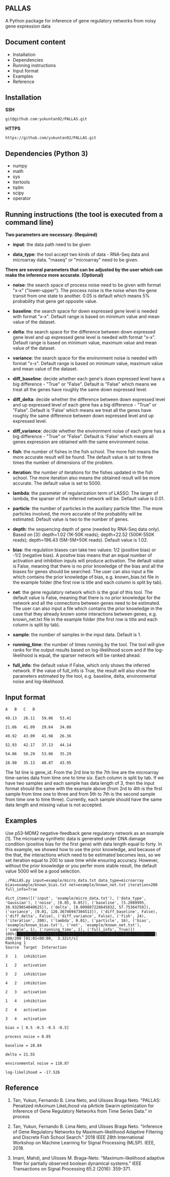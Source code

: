 ## PALLAS

A Python package for inference of gene regulatory networks from noisy gene expression data

## Document content

- Installation
- Dependencies
- Running instructions
- Input format
- Examples
- Reference

## Installation

**SSH**

`git@github.com:yukuntan92/PALLAS.git`

**HTTPS**

`https://github.com/yukuntan92/PALLAS.git`

## Dependencies (Python 3)

- numpy
- math
- sys
- itertools
- tqdm
- scipy
- operator

## Running instructions (the tool is executed from a command line)

**Two parameters are necessary. (Required)**

- **input**: the data path need to be given

- **data_type**: the tool accept two kinds of data - RNA-Seq data and microarray data. "rnaseq" or "microarray" need to be given.


**There are several parameters that can be adjusted by the user which can make the inference more accurate. (Optional)**

- **noise**: the search space of process noise need to be given with format "x-x" ("lower-upper"). The process noise is the noise when the gene transit from one state to another. 0.05 is default which means 5% probability that gene get opposite value.

- **baseline**: the search space for down expressed gene level is needed with format "x-x". Default range is based on minimum value and mean value of the dataset.

- **delta**: the search space for the difference between down expressed gene level and up expressed gene level is needed with format "x-x". Default range is based on minimum value, maximum value and mean value of the dataset.

- **variance**: the search space for the environment noise is needed with format "x-x". Default range is based on minimum value, maximum value and mean value of the dataset.

- **diff_baseline**: decide whether each gene's down expressed level have a big difference - "True" or "False". Default is "False" which means we treat all the genes have roughly the same down expressed level.

- **diff_delta**: decide whether the difference between down expressed level and up expressed level of each gene has a big difference - "True" or "False". Default is 'False' which means we treat all the genes have roughly the same difference between down expressed level and up expressed level.

- **diff_variance**: decide whether the environment noise of each gene has a big difference - "True" or "False". Default is 'False' which means all genes expression are obtained with the same environment noise.

- **fish**: the number of fishes in the fish school. The more fish means the more accurate result will be found. The default value is set to three times the number of dimensions of the problem.

- **iteration**: the number of iterations for the fishes updated in the fish school. The more iteration also means the obtained result will be more accurate. The default value is set to 5000.

- **lambda**: the parameter of regularization term of LASSO. The larger of lambda, the sparser of the inferred network will be. Default value is 0.01.

- **particle**: the number of particles in the auxiliary particle filter. The more particles involved, the more accurate of the probability will be estimated. Default value is two to the number of genes.

- **depth**: the sequencing depth of gene (needed by RNA-Seq data only). Based on [3]: depth=1.02 (1K-50K reads); depth=22.52 (500K-550K reads); depth=196.43 (5M-5M+50K reads). Default value is 1.02.

- **bias**: the regulation biases can take two values: 1/2 (positive bias) or -1/2 (negative bias). A positve bias means that an equal number of activation and inhibition inputs will produce activation. The default value is False, meaning that there is no prior knowledge of the bias and all the biases for genes should be searched. The user can also input a file which contains the prior knowledge of bias, e.g. known_bias.txt file in the example folder (the first row is title and each column is split by tab).

- **net**: the gene regulatory network which is the goal of this tool. The default value is False, meaning that there is no prior knowledge for the network and all the connections between genes need to be estimated. The user can also input a file which contains the prior knowledge in the case that they already known some interactions between genes, e.g. known_net.txt file in the example folder (the first row is title and each column is split by tab).

- **sample**: the number of samples in the input data. Default is 1.

- **running_time**: the number of times running by the tool. The tool will give ranks for the output results based on log-likelihood score and if the log-likelihood is equal, the sparser network will be ranked ahead.

- **full_info**: the default value if False, which only shows the inferred network. If the value of full_info is True, the result will also show the parameters estimated by the tool, e.g. baseline, delta, environmental noise and log-likelihood.

## Input format

```
A	B	C	D 

49.13	26.11	59.06	53.41

21.66	41.09	29.64	34.08

49.92	43.09	41.98	26.36

52.93	42.17	37.13	44.14

54.06	50.29	53.06	35.29

28.90	35.13	48.87	43.95
```

The 1st line is gene_id. From the 2rd line to the 7th line are the microarray time-series data from time one to time six. Each column is split by tab. If we have two samples and each sample has data length of 3, then the input format should the same with the example above (from 2rd to 4th is the first sample from time one to three and from 5th to 7th is the second sample from time one to time three). Currently, each sample should have the same data length and missing value is not accepted.

## Examples

Use p53-MDM2 negative-feedback gene regulatory network as an example [1]. The microarray synthetic data is generated under DNA damage condition (positive bias for the first gene) with data length equal to forty. In this example, we showed how to use the prior knowledge, and because of the that, the interactions which need to be estimated becomes less, so we set iteration equal to 200 to save time while ensuring accuracy. However, without the prior knowledge or you perfer more stable result, the default value 5000 will be a good selection.

`./PALLAS.py input=example/micro_data.txt data_type=microarray bias=example/known_bias.txt net=example/known_net.txt iteration=200 full_info=True`

```
dict_items([('input', 'example/micro_data.txt'), ('data_type', 'Gaussian'), ('noise', [0.05, 0.05]), ('baseline', [5.2089995, 38.9329854040625]), ('delta', [8.009887228645832, 57.75364759]), ('variance', [0.01, 126.36746947304513]), ('diff_baseline', False), ('diff_delta', False), ('diff_variance', False), ('fish', 24), ('iteration', 200), ('lambda', 0.01), ('particle', 16), ('bias', 'example/known_bias.txt'), ('net', 'example/known_net.txt'), ('sample', 1), ('running_time', 1), ('full_info', True)])
100%|█████████████████████████████████████████████████████████████| 200/200 [01:01<00:00,  3.32it/s]
Ranking 1
Source	Target	Interaction

3	1	inhibition

1	2	activation

3	2	inhibition

4	2	inhibition

2	3	activation

1	4	inhibition

2	4	activation

3	4	activation

bias = [ 0.5 -0.5 -0.5 -0.5]

process noise = 0.05

baseline = 28.84

delta = 21.55

environmental noise = 110.87

log-likelihood = -17.526
```


## Reference

1. Tan, Yukun, Fernando B. Lima Neto, and Ulisses Braga Neto. "PALLAS: Penalized mAximum LikeLihood via pArticle Swarm optimization for Inference of Gene Regulatory Networks from Time Series Data." in process

2. Tan, Yukun, Fernando B. Lima Neto, and Ulisses Braga Neto. "Inference of Gene Regulatory Networks by Maximum-likelihood Adaptive Filtering and Discrete Fish School Search." 2018 IEEE 28th International Workshop on Machine Learning for Signal Processing (MLSP). IEEE, 2018.

3. Imani, Mahdi, and Ulisses M. Braga-Neto. "Maximum-likelihood adaptive filter for partially observed boolean dynamical systems." IEEE Transactions on Signal Processing 65.2 (2016): 359-371.

